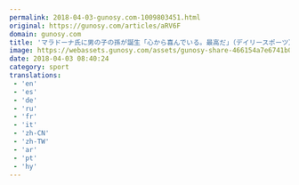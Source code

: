 ```yaml
---
permalink: 2018-04-03-gunosy.com-1009803451.html
original: https://gunosy.com/articles/aRV6F
domain: gunosy.com
title: 'マラドーナ氏に男の子の孫が誕生「心から喜んでいる。最高だ」（デイリースポーツ） - グノシー'
image: https://webassets.gunosy.com/assets/gunosy-share-466154a7e6741b0dbc8895ceff97e34818892a0e7dbc05d641d2606f8820dd35.jpg
date: 2018-04-03 08:40:24
category: sport
translations: 
 - 'en'
 - 'es'
 - 'de'
 - 'ru'
 - 'fr'
 - 'it'
 - 'zh-CN'
 - 'zh-TW'
 - 'ar'
 - 'pt'
 - 'hy'
---
```


